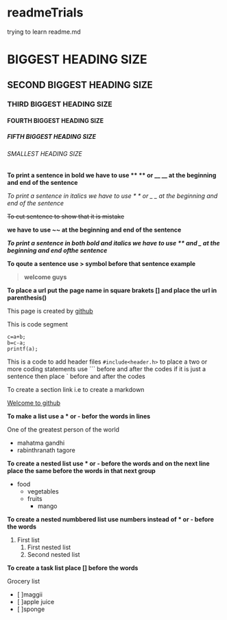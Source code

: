 # readmeTrials
trying to learn readme.md
# BIGGEST HEADING SIZE
## SECOND BIGGEST HEADING SIZE
### THIRD BIGGEST HEADING SIZE
#### FOURTH BIGGEST HEADING SIZE
##### FIFTH BIGGEST HEADING SIZE
###### SMALLEST HEADING SIZE
**To print a sentence in bold we have to use ** ** or __ __ at the beginning and end of the sentence**

*To print a sentence in italics we have to use * * or _ _ at the beginning and end of the sentence*

~~To cut sentence to show that it is mistake~~

**we have to use ~~ at the beginning and end of the sentence**

**_To print a sentence in both bold and italics we have to use ** and _ at the beginning and end ofthe sentence_**

**To qoute a sentence use > symbol before that sentence example**
>**welcome guys**

**To place a url put the page name in square brakets [] and place the url in parenthesis()**

This page is created by [github](https://pages.github.com)


This is  code segment
```
c=a+b;
b=c-a;
printf(a);
```
This is a code to add header files `#include<header.h>`
to place a two or more coding statements use ``` before and after the codes
if it is just a sentence then place ` before and after the codes

To create a section link i.e to create a markdown

[Welcome to github](#smallest-heading-size)

__To make a list use a * or - befor the words in lines__

One of the greatest person of the world
 * mahatma gandhi 
 * rabinthranath tagore

**To create a nested list use * or - before the words and on the next line place the same before the words in that next group**  

* food
  * vegetables
  * fruits
    * mango

**To create a nested numbbered list use numbers instead of * or - before the words** 

1. First list
   1. First nested list
   2. Second nested list
 
**To create a task list place [] before the words**

Grocery list
  - [ ]maggii
  - [ ]apple juice
  - [ ]sponge
